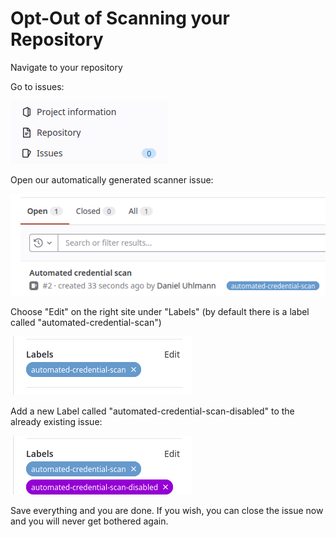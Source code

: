 # Opt-Out of Scanning your Repository
Navigate to your repository

Go to issues:

![gitlab_issues](img/issues.png)

Open our automatically generated scanner issue:

![scanner_issue](img/scanner_issue.png)

Choose "Edit" on the right site under "Labels"
(by default there is a label called "automated-credential-scan")

![labels](img/labels.png)

Add a new Label called "automated-credential-scan-disabled" to the already existing issue:

![disabled_label](img/disabled_scanner_label.png)

Save everything and you are done. If you wish, you can close the issue now and you will never get bothered again.
